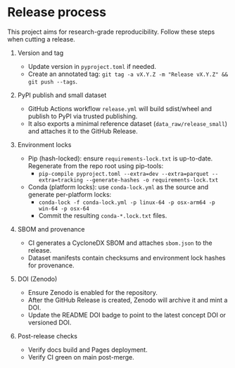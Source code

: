 # Release process

This project aims for research-grade reproducibility. Follow these steps when cutting a release.

1) Version and tag
	- Update version in `pyproject.toml` if needed.
	- Create an annotated tag: `git tag -a vX.Y.Z -m "Release vX.Y.Z" && git push --tags`.

2) PyPI publish and small dataset
	- GitHub Actions workflow `release.yml` will build sdist/wheel and publish to PyPI via trusted publishing.
	- It also exports a minimal reference dataset (`data_raw/release_small`) and attaches it to the GitHub Release.

3) Environment locks
	- Pip (hash-locked): ensure `requirements-lock.txt` is up-to-date. Regenerate from the repo root using pip-tools:
		- `pip-compile pyproject.toml --extra=dev --extra=parquet --extra=tracking --generate-hashes -o requirements-lock.txt`
	- Conda (platform locks): use `conda-lock.yml` as the source and generate per-platform locks:
		- `conda-lock -f conda-lock.yml -p linux-64 -p osx-arm64 -p win-64 -p osx-64`
		- Commit the resulting `conda-*.lock.txt` files.

4) SBOM and provenance
	- CI generates a CycloneDX SBOM and attaches `sbom.json` to the release.
	- Dataset manifests contain checksums and environment lock hashes for provenance.

5) DOI (Zenodo)
	- Ensure Zenodo is enabled for the repository.
	- After the GitHub Release is created, Zenodo will archive it and mint a DOI.
	- Update the README DOI badge to point to the latest concept DOI or versioned DOI.

6) Post-release checks
	- Verify docs build and Pages deployment.
	- Verify CI green on main post-merge.

